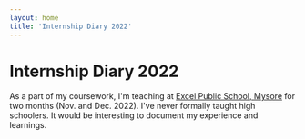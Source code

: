 ```yaml
---
layout: home
title: 'Internship Diary 2022'
---
```


# Internship Diary 2022

As a part of my coursework, I'm teaching at [Excel Public School, Mysore](https://excelpublicschool.com/eps/) for two months (Nov. and Dec. 2022). I've never formally taught high schoolers. It would be interesting to document my experience and learnings. 